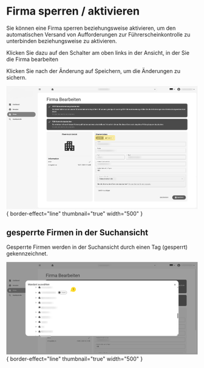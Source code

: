 # Firma sperren / aktivieren

Sie können eine Firma sperren beziehungsweise aktivieren, um den automatischen Versand von Aufforderungen
zur Führerscheinkontrolle zu unterbinden beziehungsweise zu aktivieren.

Klicken Sie dazu auf den Schalter am oben links in der Ansicht, in der Sie die Firma bearbeiten

Klicken Sie nach der Änderung auf Speichern, um die Änderungen zu sichern.

![DashBoard](images/Firma-sperren.png){ border-effect="line" thumbnail="true" width="500" }

## gesperrte Firmen in der Suchansicht

Gesperrte Firmen werden in der Suchansicht durch einen Tag (gesperrt) gekennzeichnet.

![DashBoard](images/gesperrte_Firma_in_Suchansicht.png){ border-effect="line" thumbnail="true" width="500" }